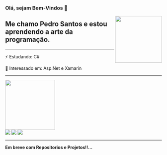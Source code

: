 ### Olá, sejam Bem-Vindos 👋

<img src="https://user-images.githubusercontent.com/66256107/103182834-3fa07100-488d-11eb-9d6f-036149d9c8f3.png" align="right" height="150em" >

## Me chamo Pedro Santos e estou aprendendo a arte da programação.
<hr>
⚡ Estudando: C# 

🔭 Interessado em: Asp.Net e Xamarin

---

<div>
  <a href="https://github.com/pedrh77">
     <img height="160em" src="https://github-readme-stats.vercel.app/api/top-langs/?username=pedrh77&layout=compact&langs_count=16&theme=dark"/>
  </a>
</div>
  
  
<div>
  <a href="https://instagram.com/pedrh_77" target="_blank"><img src="https://img.shields.io/badge/-Instagram-%23E4405F?style=for-the-badge&logo=instagram&logoColor=white" target="_blank"></a>
   <a href = "mailto:Pedrohtth65@gmail.com"><img src="https://img.shields.io/badge/Gmail-D14836?style=for-the-badge&logo=gmail&logoColor=white" target="_blank"></a>
  <a href="https://www.linkedin.com/in/pedros77/" target="_blank"><img src="https://img.shields.io/badge/-LinkedIn-%230077B5?style=for-the-badge&logo=linkedin&logoColor=white" target="_blank"></a>   
</div>

---

**Em breve com Repositorios e Projetos!!...**
